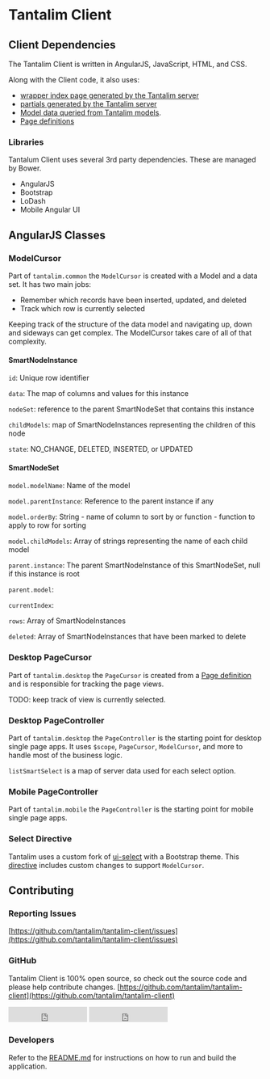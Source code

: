 # Tantalim Client

## Client Dependencies

The Tantalim Client is written in AngularJS, JavaScript, HTML, and CSS.

Along with the Client code, it also uses:

* [wrapper index page generated by the Tantalim server](server/#wrapper-index)
* [partials generated by the Tantalim server](server/#partials)
* [Model data queried from Tantalim models](models/#data).
* [Page definitions](pages/#page-definition)

### Libraries

Tantalum Client uses several 3rd party dependencies. These are managed by Bower.

* AngularJS
* Bootstrap
* LoDash
* Mobile Angular UI


## AngularJS Classes



### ModelCursor
Part of `tantalim.common` the `ModelCursor` is created with a Model and a data set. It has two main jobs:

* Remember which records have been inserted, updated, and deleted
* Track which row is currently selected

Keeping track of the structure of the data model and navigating up, down and sideways can get complex. The ModelCursor
takes care of all of that complexity.

#### SmartNodeInstance

`id`: Unique row identifier

`data`: The map of columns and values for this instance

`nodeSet`: reference to the parent SmartNodeSet that contains this instance

`childModels`: map of SmartNodeInstances representing the children of this node

`state`: NO_CHANGE, DELETED, INSERTED, or UPDATED

#### SmartNodeSet

`model.modelName`: Name of the model

`model.parentInstance`: Reference to the parent instance if any

`model.orderBy`: String - name of column to sort by or function - function to apply to row for sorting

`model.childModels`: Array of strings representing the name of each child model

`parent.instance`: The parent SmartNodeInstance of this SmartNodeSet, null if this instance is root

`parent.model`:

`currentIndex`:

`rows`: Array of SmartNodeInstances

`deleted`: Array of SmartNodeInstances that have been marked to delete

### Desktop PageCursor

Part of `tantalim.desktop` the `PageCursor` is created from a [Page definition](pages/#page-definition) and is
responsible for tracking the page views.

TODO: keep track of view is currently selected.

### Desktop PageController

Part of `tantalim.desktop` the `PageController` is the starting point for desktop single page apps. It uses `$scope`,
`PageCursor`, `ModelCursor`, and more to handle most of the business logic.

`listSmartSelect` is a map of server data used for each select option.

### Mobile PageController

Part of `tantalim.mobile` the `PageController` is the starting point for mobile single page apps.

### Select Directive

Tantalim uses a custom fork of [ui-select](https://github.com/angular-ui/ui-select) with a Bootstrap theme. This
[directive](https://github.com/tantalim/tantalim-client/tree/master/public/select)
includes custom changes to support `ModelCursor`.

## Contributing

### Reporting Issues
[https://github.com/tantalim/tantalim-client/issues](https://github.com/tantalim/tantalim-client/issues)

### GitHub

Tantalim Client is 100% open source, so check out the source code and please help contribute changes.
[https://github.com/tantalim/tantalim-client](https://github.com/tantalim/tantalim-client)

<p>
<iframe src="http://ghbtns.com/github-btn.html?user=tantalim&repo=tantalim-client&type=fork&count=true&size=large"
        allowtransparency="true" frameborder="0" scrolling="0" width="156" height="30"></iframe>

<iframe src="http://ghbtns.com/github-btn.html?user=tantalim&repo=tantalim-client&type=watch&count=true&size=large"
        allowtransparency="true" frameborder="0" scrolling="0" width="156" height="30"></iframe>
</p>

### Developers

Refer to the [README.md](https://github.com/tantalim/tantalim-client/blob/master/README.md) for instructions on how to
run and build the application.
